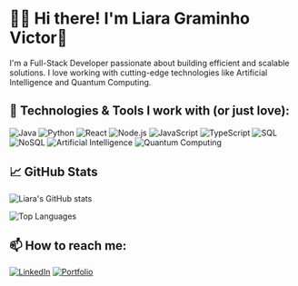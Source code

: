 # 👋🏻 Hi there! I'm Liara Graminho Victor💙

I'm a Full-Stack Developer passionate about building efficient and scalable solutions. I love working with cutting-edge technologies like Artificial Intelligence and Quantum Computing.

## 🚀 Technologies & Tools I work with (or just love):

![Java](https://img.shields.io/badge/-Java-ff0000?style=flat-square&logo=java)
![Python](https://img.shields.io/badge/-Python-ffd947?style=flat-square&logo=python)
![React](https://img.shields.io/badge/-React-09d9fe?style=flat-square&logo=react)
![Node.js](https://img.shields.io/badge/-Node.js-67975f?style=flat-square&logo=node.js)
![JavaScript](https://img.shields.io/badge/-JavaScript-f7e018?style=flat-square&logo=javascript&logoColor=black)
![TypeScript](https://img.shields.io/badge/-TypeScript-2d79c7?style=flat-square&logo=typescript)
![SQL](https://img.shields.io/badge/-SQL-016090?style=flat-square&logo=mysql)
![NoSQL](https://img.shields.io/badge/-NoSQL-220347?style=flat-square)
![Artificial Intelligence](https://img.shields.io/badge/-Artificial%20Intelligence-FF6F00?style=flat-square&logo=openai)
![Quantum Computing](https://img.shields.io/badge/-Quantum%20Computing-8E44AD?style=flat-square)

## 📈 GitHub Stats

![Liara's GitHub stats](https://github-readme-stats.vercel.app/api?username=seu-username&show_icons=true&theme=tokyonight)

![Top Languages](https://github-readme-stats.vercel.app/api/top-langs/?username=seu-username&layout=compact&theme=tokyonight)

## 📫 How to reach me:

[![LinkedIn](https://img.shields.io/badge/-LinkedIn-blue?style=flat-square&logo=linkedin)](https://linkedin.com/in/seu-linkedin)
[![Portfolio](https://img.shields.io/badge/-Portfolio-black?style=flat-square&logo=github)](https://seu-site.com)
